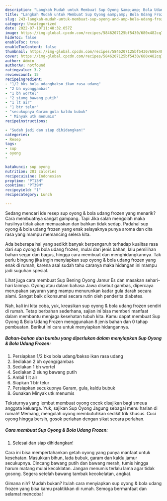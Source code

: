 ```yaml
---
description: "Langkah Mudah untuk Membuat Sup Oyong &amp;amp; Bola Udang Frozen Anti Gagal"
title: "Langkah Mudah untuk Membuat Sup Oyong &amp;amp; Bola Udang Frozen Anti Gagal"
slug: 243-langkah-mudah-untuk-membuat-sup-oyong-and-amp-bola-udang-frozen-anti-gagal
category: Uncategorized
date: 2022-07-10T11:48:32.057Z
image: https://img-global.cpcdn.com/recipes/5846207125bf5430/680x482cq70/sup-oyong-bola-udang-frozen-foto-resep-utama.jpg
hideToc: false
enableToc: true
enableTocContent: false
thumbnail: https://img-global.cpcdn.com/recipes/5846207125bf5430/680x482cq70/sup-oyong-bola-udang-frozen-foto-resep-utama.jpg
cover: https://img-global.cpcdn.com/recipes/5846207125bf5430/680x482cq70/sup-oyong-bola-udang-frozen-foto-resep-utama.jpg
author: Admin
authorAv: notfound
ratingvalue: 3.2
reviewcount: 15
recipeingredient:
- "1/2 bks bola udangbakso ikan rasa udang"
- "2 bh oyonggambas"
- "1 bh wortel"
- "2 siung bawang putih"
- "1 lt air"
- "1 btr telur"
- "secukupnya Garam gula kaldu bubuk"
- " Minyak utk menumis"
recipeinstructions:

- "Sudah jadi dan siap dihidangkan!"
categories:
- Resep
tags:
- sup
- oyong
- 

katakunci: sup oyong  
nutrition: 281 calories
recipecuisine: Indonesian
preptime: "PT13M"
cooktime: "PT39M"
recipeyield: "1"
recipecategory: Lunch

---
```



Sedang mencari ide resep sup oyong &amp; bola udang frozen yang menarik? Cara membuatnya sangat gampang. Tapi Jika salah mengolah maka hasilnya tidak akan memuaskan dan bahkan tidak sedap. Padahal sup oyong &amp; bola udang frozen yang enak selayaknya punya aroma dan cita rasa yang mampu memancing selera kita.


Ada beberapa hal yang sedikit banyak berpengaruh terhadap kualitas rasa dari sup oyong &amp; bola udang frozen, mulai dari jenis bahan, lalu pemilihan bahan segar dan bagus, hingga cara membuat dan menghidangkannya. Tak perlu bingung jika ingin menyiapkan sup oyong &amp; bola udang frozen yang enak di rumah, karena asal sudah tahu caranya maka hidangan ini mampu jadi suguhan spesial.

Lihat juga cara membuat Sup Bening Oyong Jamur Es dan masakan sehari-hari lainnya. Oyong atau dalam bahasa Jawa disebut gambas, dipercaya merupakan sayuran yang mampu menurunkan kadar gula darah secara alami. Sangat baik dikonsumsi secara rutin oleh penderita diabetes.


Nah, kali ini kita coba, yuk, kreasikan sup oyong &amp; bola udang frozen sendiri di rumah. Tetap berbahan sederhana, sajian ini bisa memberi manfaat dalam membantu menjaga kesehatan tubuh kita. Kamu dapat membuat Sup Oyong &amp; Bola Udang Frozen menggunakan 8 jenis bahan dan 0 tahap pembuatan. Berikut ini cara untuk menyiapkan hidangannya.

<!--inarticleads1-->

##### Bahan-bahan dan bumbu yang diperlukan dalam menyiapkan Sup Oyong &amp; Bola Udang Frozen:

1. Persiapkan 1/2 bks bola udang/bakso ikan rasa udang
1. Sediakan 2 bh oyong/gambas
1. Sediakan 1 bh wortel
1. Sediakan 2 siung bawang putih
1. Ambil 1 lt air
1. Siapkan 1 btr telur
1. Persiapkan secukupnya Garam, gula, kaldu bubuk
1. Gunakan  Minyak utk menumis


Teksturnya yang lembut membuat oyong cocok disajikan bagi smeua anggota keluarga. Yuk, sajikan Sup Oyong Jagung sebagai menu harian di rumah! Memang, mengolah oyong membutuhkan sedikit trik khusus. Cuci oyong hingga bersih, gosok perlahan dengan sikat secara perlahan. 

<!--inarticleads2-->

##### Cara membuat Sup Oyong &amp; Bola Udang Frozen:


1. Selesai dan siap dihidangkan!

Cara ini bisa mempertahankan getah oyong yang punya manfaat untuk kesehatan. Masukkan bihun, lada bubuk, garam dan kaldu jamur secukupnya. Cincang bawang putih dan bawang merah, tumis hingga harum matang mulai kecoklatan. Jangan menumis terlalu lama agar tidak gosong. Segera setelah bawang tambak kecokelatan, angkat. 

Gimana nih? Mudah bukan? Itulah cara menyiapkan sup oyong &amp; bola udang frozen yang bisa kamu praktikkan di rumah. Semoga bermanfaat dan selamat mencoba!
